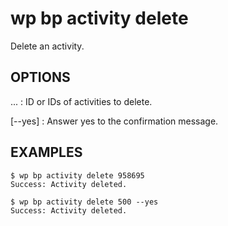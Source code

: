 # wp bp activity delete

Delete an activity.

## OPTIONS

<activity-id>...
: ID or IDs of activities to delete.

[--yes]
: Answer yes to the confirmation message.

## EXAMPLES

	$ wp bp activity delete 958695
	Success: Activity deleted.
	
	$ wp bp activity delete 500 --yes
	Success: Activity deleted.
